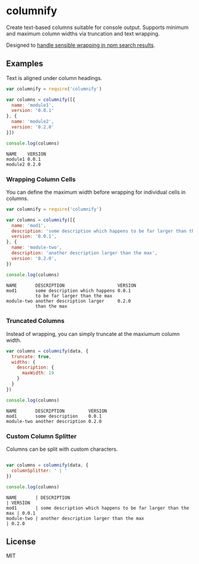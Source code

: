 # columnify

Create text-based columns suitable for console output. 
Supports minimum and maximum column widths via truncation and text wrapping.

Designed to [handle sensible wrapping in npm search results](https://github.com/isaacs/npm/pull/2328).

## Examples

Text is aligned under column headings.

```js
var columnify = require('columnify')

var columns = columnify([{
  name: 'module1',
  version: '0.0.1'
}, {
  name: 'module2',
  version: '0.2.0'
}])

console.log(columns)
```
```
NAME    VERSION
module1 0.0.1  
module2 0.2.0  
```

### Wrapping Column Cells

You can define the maximum width before wrapping for
individual cells in columns.

```js
var columnify = require('columnify')

var columns = columnify([{
  name: 'mod1',
  description: 'some description which happens to be far larger than the max',
  version: '0.0.1',
}, {
  name: 'module-two',
  description: 'another description larger than the max',
  version: '0.2.0',
})

console.log(columns)
```
```
NAME       DESCRIPTION                    VERSION
mod1       some description which happens 0.0.1
           to be far larger than the max
module-two another description larger     0.2.0
           than the max
```

### Truncated Columns

Instead of wrapping, you can simply truncate at the maxiumum column width.

```js
var columns = columnify(data, {
  truncate: true,
  widths: {
    description: {
      maxWidth: 19
    }
  }
})

console.log(columns)
```

```
NAME       DESCRIPTION         VERSION
mod1       some description    0.0.1  
module-two another description 0.2.0  
```

### Custom Column Splitter

Columns can be split with custom characters.

```js

var columns = columnify(data, {
  columnSplitter: ' | '
})

console.log(columns)
```
```
NAME       | DESCRIPTION                                                  | VERSION
mod1       | some description which happens to be far larger than the max | 0.0.1
module-two | another description larger than the max                      | 0.2.0
```

## License

MIT
